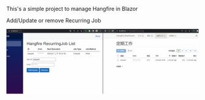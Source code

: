 This's a simple project to manage Hangfire in Blazor

Add/Update or remove Recurring Job 

![alt text](https://github.com/antonylu0826/HangfireSimpleControl/blob/main/DynamicExecuteScript.gif?raw=true)
